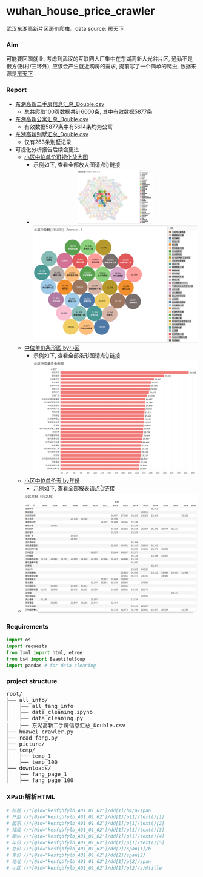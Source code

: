 # wuhan_house_price_crawler
武汉东湖高新片区房价爬虫。data source: 房天下

### Aim

可能要回国就业, 考虑到武汉的互联网大厂集中在东湖高新大光谷片区, 通勤不是很方便(村/三环外), 应该会产生就近购房的需求, 提前写了一个简单的爬虫, 数据来源是[房天下](https://wuhan.esf.fang.com/house-a013126)

### Report

* [东湖高新二手房信息汇总_Double.csv](https://github.com/ShiqinHuo/wuhan_house_price_crawler/blob/master/all_info/%E4%B8%9C%E6%B9%96%E9%AB%98%E6%96%B0%E4%BA%8C%E6%89%8B%E6%88%BF%E4%BF%A1%E6%81%AF%E6%B1%87%E6%80%BB_Double.csv)
  * 总共爬取100页数据共计6000条, 其中有效数据5877条
* [东湖高新公寓汇总_Double.csv](https://github.com/ShiqinHuo/wuhan_house_price_crawler/blob/master/all_info/%E4%B8%9C%E6%B9%96%E9%AB%98%E6%96%B0%E5%85%AC%E5%AF%93%E6%B1%87%E6%80%BB_Double.csv)
  * 有效数据5877条中有5614条均为公寓
* [东湖高新别墅汇总_Double.csv](https://github.com/ShiqinHuo/wuhan_house_price_crawler/blob/master/all_info/%E4%B8%9C%E6%B9%96%E9%AB%98%E6%96%B0%E5%88%AB%E5%A2%85%E6%B1%87%E6%80%BB_Double.csv) 
  * 仅有263条别墅记录 
* 可视化分析报告后续会更进
  * [小区中位单价可视化放大图](https://github.com/ShiqinHuo/wuhan_house_price_crawler/blob/master/%E5%B0%8F%E5%8C%BA%E4%B8%AD%E4%BD%8D%E5%8D%95%E4%BB%B7%E5%8F%AF%E8%A7%86%E5%8C%96%E6%94%BE%E5%A4%A7%E5%9B%BE.md)
    * 示例如下, 查看全部放大图请点👆链接
    * <div align="center"><img src="https://github.com/ShiqinHuo/wuhan_house_price_crawler/blob/master/zoom_res/zoom1.png" width="200" alt="中位单价放大图1" ><img src="https://github.com/ShiqinHuo/wuhan_house_price_crawler/blob/master/zoom_res/detail1.png" width="600" alt="中位单价可视化放大图1" ></div>
  * [中位单价条形图 by小区](https://github.com/ShiqinHuo/wuhan_house_price_crawler/blob/master/%E5%B0%8F%E5%8C%BA%E4%B8%AD%E4%BD%8D%E5%8D%95%E4%BB%B7%E6%9D%A1%E5%BD%A2%E5%9B%BE.md)
    * 示例如下, 查看全部条形图请点👆链接
     ![小区中位单价条形图1](https://github.com/ShiqinHuo/wuhan_house_price_crawler/blob/master/community_bar/%E5%B0%8F%E5%8C%BA%E4%B8%AD%E4%BD%8D%E5%8D%95%E4%BB%B7%E6%9D%A1%E5%BD%A2%E5%9B%BE1.png)
   * [小区中位单价表 by年份](https://github.com/ShiqinHuo/wuhan_house_price_crawler/blob/master/%E5%B0%8F%E5%8C%BA%E4%B8%AD%E4%BD%8D%E5%8D%95%E4%BB%B7%E8%A1%A8by%E5%B9%B4%E4%BB%BD.md)
     * 示例如下, 查看全部报表请点👆链接
    * ![小区中位年份单价表1](https://github.com/ShiqinHuo/wuhan_house_price_crawler/blob/master/years_pic/%E5%B0%8F%E5%8C%BA%E4%B8%AD%E4%BD%8D%E5%8D%95%E4%BB%B7%E5%B9%B4%E4%BB%BD%E8%A1%A81.png)




### Requirements

```python
import os
import requests
from lxml import html, etree
from bs4 import BeautifulSoup
import pandas # for data cleaning
```
### project structure

<div class="highlight-none notranslate"><div class="highlight"><pre><span></span>root/
├── all_info/
│   ├── all_fang_info
│   ├── data_cleaning.ipynb
│   ├── data_cleaning.py
│   ├── 东湖高新二手房信息汇总_Double.csv
├── huawei_crawler.py
├── read_fang.py
├── picture/
├── temp/
│   ├── temp_1
│   ├── temp_100
├── downloads/
│   ├── fang_page_1
│   ├── fang_page_100
</pre></div>
</div>


### XPath解析HTML
```python
# 标题 //*[@id="kesfqbfylb_A01_01_62"]/dd[1]/h4/a/span
# 户型 //*[@id="kesfqbfylb_A01_01_62"]/dd[1]/p[1]/text()[1]
# 面积 //*[@id="kesfqbfylb_A01_01_62"]/dd[1]/p[1]/text()[2]
# 楼层 //*[@id="kesfqbfylb_A01_01_62"]/dd[1]/p[1]/text()[3]
# 朝向 //*[@id="kesfqbfylb_A01_01_62"]/dd[1]/p[1]/text()[4]
# 年份 //*[@id="kesfqbfylb_A01_01_62"]/dd[1]/p[1]/text()[5]
# 总价 //*[@id="kesfqbfylb_A01_01_62"]/dd[2]/span[1]/b
# 单价 //*[@id="kesfqbfylb_A01_01_62"]/dd[2]/span[2]
# 地址 //*[@id="kesfqbfylb_A01_01_62"]/dd[1]/p[2]/span
# 小区 //*[@id="kesfqbfylb_A01_01_62"]/dd[1]/p[2]/a/@title
```
